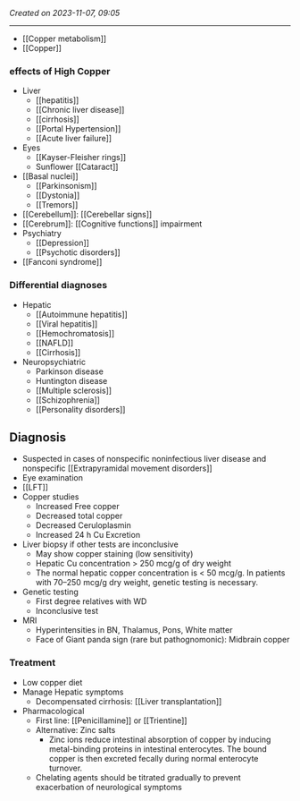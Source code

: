 *Created on 2023-11-07, 09:05* 

---
- [[Copper metabolism]] 
- [[Copper]] 

### effects of High Copper
- Liver
	- [[hepatitis]]
	- [[Chronic liver disease]]
	- [[cirrhosis]]
	- [[Portal Hypertension]] 
	- [[Acute liver failure]]
- Eyes
	- [[Kayser-Fleisher rings]]
	- Sunflower [[Cataract]]
- [[Basal nuclei]]
	- [[Parkinsonism]]
	- [[Dystonia]]
	- [[Tremors]] 
- [[Cerebellum]]: [[Cerebellar signs]] 
- [[Cerebrum]]: [[Cognitive functions]] impairment 
- Psychiatry
	- [[Depression]]
	- [[Psychotic disorders]] 
- [[Fanconi syndrome]] 

### Differential diagnoses

- Hepatic
   - [[Autoimmune hepatitis]]
   - [[Viral hepatitis]]
   - [[Hemochromatosis]]
   - [[NAFLD]]
   - [[Cirrhosis]]
- Neuropsychiatric
   - Parkinson disease
   - Huntington disease
   - [[Multiple sclerosis]]
   - [[Schizophrenia]]
   - [[Personality disorders]] 


## Diagnosis
- Suspected in cases of nonspecific noninfectious liver disease and nonspecific [[Extrapyramidal movement disorders]] 
- Eye examination
- [[LFT]]
- Copper studies
	- Increased Free copper
	- Decreased total copper
	- Decreased Ceruloplasmin
	- Increased 24 h Cu Excretion
- Liver biopsy if other tests are inconclusive
	- May show copper staining (low sensitivity)
	- Hepatic Cu concentration > 250 mcg/g of dry weight
	- The normal hepatic copper concentration is < 50 mcg/g. In patients with 70–250 mcg/g dry weight, genetic testing is necessary. 
- Genetic testing
	- First degree relatives with WD
	- Inconclusive test
- MRI
	- Hyperintensities in BN, Thalamus, Pons, White matter
	- Face of Giant panda sign (rare but pathognomonic): Midbrain copper 






### Treatment
- Low copper diet
- Manage Hepatic symptoms
	- Decompensated cirrhosis: [[Liver transplantation]]
- Pharmacological
	- First line: [[Penicillamine]] or [[Trientine]] 
	- Alternative: Zinc salts 
		- Zinc ions reduce intestinal absorption of copper by inducing metal-binding proteins in intestinal enterocytes. The bound copper is then excreted fecally during normal enterocyte turnover. 
	- Chelating agents should be titrated gradually to prevent exacerbation of neurological symptoms

